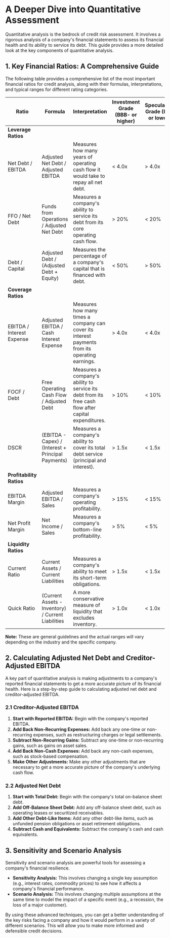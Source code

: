 # A Deeper Dive into Quantitative Assessment

Quantitative analysis is the bedrock of credit risk assessment. It involves a rigorous analysis of a company's financial statements to assess its financial health and its ability to service its debt. This guide provides a more detailed look at the key components of quantitative analysis.

## 1. Key Financial Ratios: A Comprehensive Guide

The following table provides a comprehensive list of the most important financial ratios for credit analysis, along with their formulas, interpretations, and typical ranges for different rating categories.

| Ratio                      | Formula                                            | Interpretation                                                                                             | Investment Grade (BBB- or higher) | Speculative Grade (BB+ or lower) |
| -------------------------- | -------------------------------------------------- | ---------------------------------------------------------------------------------------------------------- | --------------------------------- | -------------------------------- |
| **Leverage Ratios**        |                                                    |                                                                                                            |                                   |                                  |
| Net Debt / EBITDA          | Adjusted Net Debt / Adjusted EBITDA                | Measures how many years of operating cash flow it would take to repay all net debt.                        | < 4.0x                            | > 4.0x                           |
| FFO / Net Debt             | Funds from Operations / Adjusted Net Debt          | Measures a company's ability to service its debt from its core operating cash flow.                          | > 20%                             | < 20%                            |
| Debt / Capital             | Adjusted Debt / (Adjusted Debt + Equity)           | Measures the percentage of a company's capital that is financed with debt.                                 | < 50%                             | > 50%                            |
| **Coverage Ratios**        |                                                    |                                                                                                            |                                   |                                  |
| EBITDA / Interest Expense  | Adjusted EBITDA / Cash Interest Expense            | Measures how many times a company can cover its interest payments from its operating earnings.               | > 4.0x                            | < 4.0x                           |
| FOCF / Debt                | Free Operating Cash Flow / Adjusted Debt           | Measures a company's ability to service its debt from its free cash flow after capital expenditures.       | > 10%                             | < 10%                            |
| DSCR                       | (EBITDA - Capex) / (Interest + Principal Payments) | Measures a company's ability to cover its total debt service (principal and interest).                     | > 1.5x                            | < 1.5x                           |
| **Profitability Ratios**   |                                                    |                                                                                                            |                                   |                                  |
| EBITDA Margin              | Adjusted EBITDA / Sales                            | Measures a company's operating profitability.                                                              | > 15%                             | < 15%                            |
| Net Profit Margin          | Net Income / Sales                                 | Measures a company's bottom-line profitability.                                                            | > 5%                              | < 5%                             |
| **Liquidity Ratios**       |                                                    |                                                                                                            |                                   |                                  |
| Current Ratio              | Current Assets / Current Liabilities               | Measures a company's ability to meet its short-term obligations.                                           | > 1.5x                            | < 1.5x                           |
| Quick Ratio                | (Current Assets - Inventory) / Current Liabilities | A more conservative measure of liquidity that excludes inventory.                                          | > 1.0x                            | < 1.0x                           |

**Note:** These are general guidelines and the actual ranges will vary depending on the industry and the specific company.

## 2. Calculating Adjusted Net Debt and Creditor-Adjusted EBITDA

A key part of quantitative analysis is making adjustments to a company's reported financial statements to get a more accurate picture of its financial health. Here is a step-by-step guide to calculating adjusted net debt and creditor-adjusted EBITDA.

### 2.1 Creditor-Adjusted EBITDA

1.  **Start with Reported EBITDA:** Begin with the company's reported EBITDA.
2.  **Add Back Non-Recurring Expenses:** Add back any one-time or non-recurring expenses, such as restructuring charges or legal settlements.
3.  **Subtract Non-Recurring Gains:** Subtract any one-time or non-recurring gains, such as gains on asset sales.
4.  **Add Back Non-Cash Expenses:** Add back any non-cash expenses, such as stock-based compensation.
5.  **Make Other Adjustments:** Make any other adjustments that are necessary to get a more accurate picture of the company's underlying cash flow.

### 2.2 Adjusted Net Debt

1.  **Start with Total Debt:** Begin with the company's total on-balance sheet debt.
2.  **Add Off-Balance Sheet Debt:** Add any off-balance sheet debt, such as operating leases or securitized receivables.
3.  **Add Other Debt-Like Items:** Add any other debt-like items, such as unfunded pension obligations or asset retirement obligations.
4.  **Subtract Cash and Equivalents:** Subtract the company's cash and cash equivalents.

## 3. Sensitivity and Scenario Analysis

Sensitivity and scenario analysis are powerful tools for assessing a company's financial resilience.

*   **Sensitivity Analysis:** This involves changing a single key assumption (e.g., interest rates, commodity prices) to see how it affects a company's financial performance.
*   **Scenario Analysis:** This involves changing multiple assumptions at the same time to model the impact of a specific event (e.g., a recession, the loss of a major customer).

By using these advanced techniques, you can get a better understanding of the key risks facing a company and how it would perform in a variety of different scenarios. This will allow you to make more informed and defensible credit decisions.
